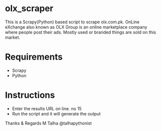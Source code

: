 # olx_scraper
This is a Scrapy(Python) based script to scrape olx.com.pk. OnLine eXchange also known as OLX Group is an online marketplace company where people post their ads. Mostly used or branded things are sold on this market.

# Requirements
- Scrapy
- Python

# Instructions
- Enter the results URL on line. no 15
- Run the script and it will generate the output

Thanks & Regards
M Talha
@talhapythonist
